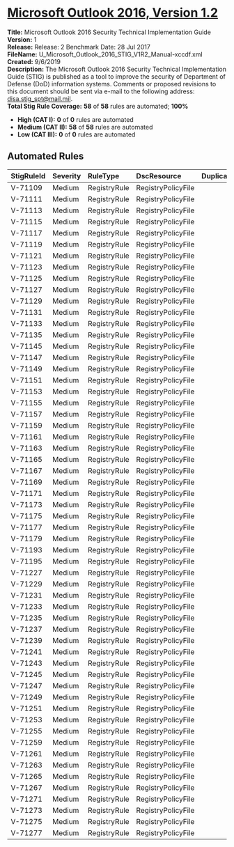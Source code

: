 # [Microsoft Outlook 2016, Version 1.2](https://github.com/Microsoft/PowerStig/wiki/Office-Outlook2016-1.2)

**Title:** Microsoft Outlook 2016 Security Technical Implementation Guide  
**Version:** 1  
**Release:** Release: 2 Benchmark Date: 28 Jul 2017  
**FileName:** U_Microsoft_Outlook_2016_STIG_V1R2_Manual-xccdf.xml  
**Created:** 9/6/2019  
**Description:** The Microsoft Outlook 2016 Security Technical Implementation Guide (STIG) is published as a tool to improve the security of Department of Defense (DoD) information systems.  Comments or proposed revisions to this document should be sent via e-mail to the following address: disa.stig_spt@mail.mil.  
**Total Stig Rule Coverage:** **58** of **58** rules are automated; **100%**

* **High (CAT I):** **0** of **0** rules are automated
* **Medium (CAT II):** **58** of **58** rules are automated
* **Low (CAT III):** **0** of **0** rules are automated

## Automated Rules

| StigRuleId | Severity | RuleType | DscResource | DuplicateOf |
| :---- | :---- | :---- | :---- | :---- |
| V-71109 | Medium | RegistryRule | RegistryPolicyFile |  |
| V-71111 | Medium | RegistryRule | RegistryPolicyFile |  |
| V-71113 | Medium | RegistryRule | RegistryPolicyFile |  |
| V-71115 | Medium | RegistryRule | RegistryPolicyFile |  |
| V-71117 | Medium | RegistryRule | RegistryPolicyFile |  |
| V-71119 | Medium | RegistryRule | RegistryPolicyFile |  |
| V-71121 | Medium | RegistryRule | RegistryPolicyFile |  |
| V-71123 | Medium | RegistryRule | RegistryPolicyFile |  |
| V-71125 | Medium | RegistryRule | RegistryPolicyFile |  |
| V-71127 | Medium | RegistryRule | RegistryPolicyFile |  |
| V-71129 | Medium | RegistryRule | RegistryPolicyFile |  |
| V-71131 | Medium | RegistryRule | RegistryPolicyFile |  |
| V-71133 | Medium | RegistryRule | RegistryPolicyFile |  |
| V-71135 | Medium | RegistryRule | RegistryPolicyFile |  |
| V-71145 | Medium | RegistryRule | RegistryPolicyFile |  |
| V-71147 | Medium | RegistryRule | RegistryPolicyFile |  |
| V-71149 | Medium | RegistryRule | RegistryPolicyFile |  |
| V-71151 | Medium | RegistryRule | RegistryPolicyFile |  |
| V-71153 | Medium | RegistryRule | RegistryPolicyFile |  |
| V-71155 | Medium | RegistryRule | RegistryPolicyFile |  |
| V-71157 | Medium | RegistryRule | RegistryPolicyFile |  |
| V-71159 | Medium | RegistryRule | RegistryPolicyFile |  |
| V-71161 | Medium | RegistryRule | RegistryPolicyFile |  |
| V-71163 | Medium | RegistryRule | RegistryPolicyFile |  |
| V-71165 | Medium | RegistryRule | RegistryPolicyFile |  |
| V-71167 | Medium | RegistryRule | RegistryPolicyFile |  |
| V-71169 | Medium | RegistryRule | RegistryPolicyFile |  |
| V-71171 | Medium | RegistryRule | RegistryPolicyFile |  |
| V-71173 | Medium | RegistryRule | RegistryPolicyFile |  |
| V-71175 | Medium | RegistryRule | RegistryPolicyFile |  |
| V-71177 | Medium | RegistryRule | RegistryPolicyFile |  |
| V-71179 | Medium | RegistryRule | RegistryPolicyFile |  |
| V-71193 | Medium | RegistryRule | RegistryPolicyFile |  |
| V-71195 | Medium | RegistryRule | RegistryPolicyFile |  |
| V-71227 | Medium | RegistryRule | RegistryPolicyFile |  |
| V-71229 | Medium | RegistryRule | RegistryPolicyFile |  |
| V-71231 | Medium | RegistryRule | RegistryPolicyFile |  |
| V-71233 | Medium | RegistryRule | RegistryPolicyFile |  |
| V-71235 | Medium | RegistryRule | RegistryPolicyFile |  |
| V-71237 | Medium | RegistryRule | RegistryPolicyFile |  |
| V-71239 | Medium | RegistryRule | RegistryPolicyFile |  |
| V-71241 | Medium | RegistryRule | RegistryPolicyFile |  |
| V-71243 | Medium | RegistryRule | RegistryPolicyFile |  |
| V-71245 | Medium | RegistryRule | RegistryPolicyFile |  |
| V-71247 | Medium | RegistryRule | RegistryPolicyFile |  |
| V-71249 | Medium | RegistryRule | RegistryPolicyFile |  |
| V-71251 | Medium | RegistryRule | RegistryPolicyFile |  |
| V-71253 | Medium | RegistryRule | RegistryPolicyFile |  |
| V-71255 | Medium | RegistryRule | RegistryPolicyFile |  |
| V-71259 | Medium | RegistryRule | RegistryPolicyFile |  |
| V-71261 | Medium | RegistryRule | RegistryPolicyFile |  |
| V-71263 | Medium | RegistryRule | RegistryPolicyFile |  |
| V-71265 | Medium | RegistryRule | RegistryPolicyFile |  |
| V-71267 | Medium | RegistryRule | RegistryPolicyFile |  |
| V-71271 | Medium | RegistryRule | RegistryPolicyFile |  |
| V-71273 | Medium | RegistryRule | RegistryPolicyFile |  |
| V-71275 | Medium | RegistryRule | RegistryPolicyFile |  |
| V-71277 | Medium | RegistryRule | RegistryPolicyFile |  |
